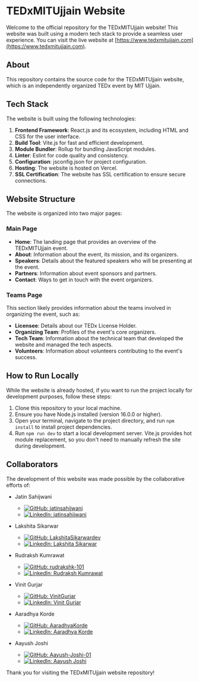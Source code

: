 # TEDxMITUjjain Website

Welcome to the official repository for the TEDxMITUjjain website! This website was built using a modern tech stack to provide a seamless user experience. You can visit the live website at [https://www.tedxmitujjain.com](https://www.tedxmitujjain.com).

## About

This repository contains the source code for the TEDxMITUjjain website, which is an independently organized TEDx event by MIT Ujjain.

## Tech Stack

The website is built using the following technologies:

1. **Frontend Framework**: React.js and its ecosystem, including HTML and CSS for the user interface.
2. **Build Tool**: Vite.js for fast and efficient development.
3. **Module Bundler**: Rollup for bundling JavaScript modules.
4. **Linter**: Eslint for code quality and consistency.
5. **Configuration**: jsconfig.json for project configuration.
6. **Hosting**: The website is hosted on Vercel.
7. **SSL Certification**: The website has SSL certification to ensure secure connections.

## Website Structure

The website is organized into two major pages:

### Main Page

- **Home**: The landing page that provides an overview of the TEDxMITUjjain event.
- **About**: Information about the event, its mission, and its organizers.
- **Speakers**: Details about the featured speakers who will be presenting at the event.
- **Partners**: Information about event sponsors and partners.
- **Contact**: Ways to get in touch with the event organizers.

### Teams Page

This section likely provides information about the teams involved in organizing the event, such as:

- **Licensee**: Details about our TEDx License Holder.
- **Organizing Team**: Profiles of the event's core organizers.
- **Tech Team**: Information about the technical team that developed the website and managed the tech aspects.
- **Volunteers**: Information about volunteers contributing to the event's success.

## How to Run Locally

While the website is already hosted, if you want to run the project locally for development purposes, follow these steps:

1. Clone this repository to your local machine.
2. Ensure you have Node.js installed (version 16.0.0 or higher).
3. Open your terminal, navigate to the project directory, and run `npm install` to install project dependencies.
4. Run `npm run dev` to start a local development server. Vite.js provides hot module replacement, so you don't need to manually refresh the site during development.

## Collaborators

The development of this website was made possible by the collaborative efforts of:
- Jatin Sahijwani 
  - [![GitHub: jatinsahijwani](https://img.shields.io/badge/GitHub-jatinsahijwani-%23121011.svg?logo=github&logoColor=white&labelColor=black)](https://github.com/jatinsahijwani)
  - [![LinkedIn: jatinsahijwani](https://img.shields.io/badge/LinkedIn-Jatin%20Sahijwani-%23121011.svg?logo=linkedin&logoColor=white&labelColor=blue)](https://www.linkedin.com/in/jatinsahijwani/)
 
- Lakshita Sikarwar
  - [![GitHub: LakshitaSikarwardev](https://img.shields.io/badge/GitHub-LakshitaSikarwardev-%23121011.svg?logo=github&logoColor=white&labelColor=black)](https://github.com/LakshitaSikarwardev)
  - [![LinkedIn: Lakshita Sikarwar](https://img.shields.io/badge/LinkedIn-Lakshita%20Sikarwar-%23121011.svg?logo=linkedin&logoColor=white&labelColor=blue)](https://www.linkedin.com/in/lakshitasikarwar/)

- Rudraksh Kumrawat 
  - [![GitHub: rudrakshk-101](https://img.shields.io/badge/GitHub-rudrakshk--101-%23121011.svg?logo=github&logoColor=white&labelColor=black)](https://github.com/rudrakshk-101)
  - [![LinkedIn: Rudraksh Kumrawat](https://img.shields.io/badge/LinkedIn-Rudraksh%20Kumrawat-%23121011.svg?logo=linkedin&logoColor=white&labelColor=blue)](https://www.linkedin.com/in/rudraksh-kumrawat-81aa5a1b4)

- Vinit Gurjar 
  - [![GitHub: VinitGurjar](https://img.shields.io/badge/GitHub-VinitGurjar-%23121011.svg?logo=github&logoColor=white&labelColor=black)](https://github.com/VinitGurjar)
  - [![LinkedIn: Vinit Gurjar](https://img.shields.io/badge/LinkedIn-Vinit%20Gurjar-%23121011.svg?logo=linkedin&logoColor=white&labelColor=blue)](https://www.linkedin.com/in/vinit-gurjar-48280921a/)

- Aaradhya Korde 
  - [![GitHub: AaradhyaKorde](https://img.shields.io/badge/GitHub-AaradhyaKorde-%23121011.svg?logo=github&logoColor=white&labelColor=black)](https://github.com/AaradhyaKorde)
  - [![LinkedIn: Aaradhya Korde](https://img.shields.io/badge/LinkedIn-Aaradhya%20Korde-%23121011.svg?logo=linkedin&logoColor=white&labelColor=blue)](https://www.linkedin.com/in/aaradhya-korde/)

- Aayush Joshi 
  - [![GitHub: Aayush-Joshi-01](https://img.shields.io/badge/GitHub-Aayush--Joshi--01-%23121011.svg?logo=github&logoColor=white&labelColor=black)](https://github.com/Aayush-Joshi-01)
  - [![LinkedIn: Aayush Joshi](https://img.shields.io/badge/LinkedIn-Aayush%20Joshi-%23121011.svg?logo=linkedin&logoColor=white&labelColor=blue)](https://linkedin.com/in/aayush-joshi01)


Thank you for visiting the TEDxMITUjjain website repository!


